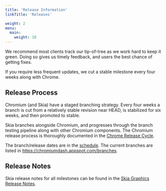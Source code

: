 ```yaml
---
title: 'Release Information'
linkTitle: 'Releases'

weight: 2
menu:
  main:
    weight: 10
---
```


We recommend most clients track our tip-of-tree as we work hard to keep it
green. Doing so gives us timely feedback, and users the best chance of getting
fixes.

If you require less frequent updates, we cut a stable milestone every four weeks
along with Chrome.

## Release Process

Chromium (and Skia) have a staged branching strategy. Every four weeks a branch 
is cut from a relatively stable revision near HEAD, is stabilized for six weeks,
and then promoted to stable.

Skia branches alongside Chromium, and progresses through the branch
testing pipeline along with other Chromium components. The Chromium release process is thoroughly documented in the
[Chrome Release Cycle](https://chromium.googlesource.com/chromium/src/+/master/docs/process/release_cycle.md).

The branch/release dates are in the
[schedule](https://chromiumdash.appspot.com/schedule). The current
branches are listed in https://chromiumdash.appspot.com/branches.

## Release Notes

Skia release notes for all milestones can be found in the
[Skia Graphics Release Notes](https://skia.googlesource.com/skia/+/refs/heads/main/RELEASE_NOTES.md).